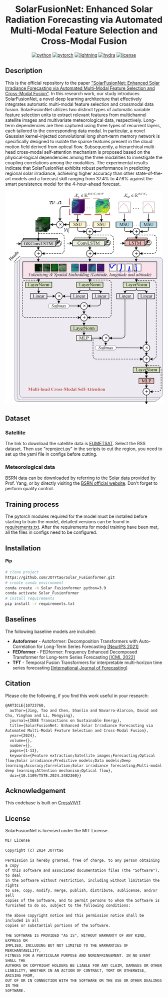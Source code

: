 <div align="center">

# **SolarFusionNet: Enhanced Solar Radiation Forecasting via Automated Multi-Modal Feature Selection and Cross-Modal Fusion**
[![python](https://img.shields.io/badge/-Python_3.8_%7C_3.9_%7C_3.10-blue?logo=python&logoColor=white)](https://github.com/pre-commit/pre-commit)
[![pytorch](https://img.shields.io/badge/PyTorch_1.3+-ee4c2c?logo=pytorch&logoColor=white)](https://pytorch.org/get-started/locally/)
[![lightning](https://img.shields.io/badge/-Lightning_2.0+-792ee5?logo=pytorchlightning&logoColor=white)](https://pytorchlightning.ai/)
[![hydra](https://img.shields.io/badge/Config-Hydra_1.2-89b8cd)](https://hydra.cc/) 
[![license](https://img.shields.io/badge/License-MIT-green.svg?labelColor=gray)](#license)
</div>

## Description

This is the official repository to the paper ["SolarFusionNet: Enhanced Solar Irradiance Forecasting via Automated Multi-Modal Feature Selection and Cross-Modal Fusion"](https://ieeexplore.ieee.org/document/10723760). In this research work, our study introduces SolarFusionNet, a novel deep learning architecture that effectively integrates automatic multi-modal feature selection and crossmodal data fusion. SolarFusionNet utilizes two distinct types of automatic variable feature selection units to extract relevant features from multichannel satellite images and multivariate meteorological data, respectively. Long-term dependencies are then captured using three types of recurrent layers, each tailored to the corresponding data modal. In particular, a novel Gaussian kernel-injected convolutional long short-term memory network is specifically designed to isolate the sparse features present in the cloud motion field derived from optical flow. Subsequently, a hierarchical multi-head cross-modal self-attention mechanism is proposed based on the physical-logical dependencies among the three modalities to investigate the coupling correlations among the modalities. The experimental results indicate that SolarFusionNet exhibits robust performance in predicting regional solar irradiance, achieving higher accuracy than other state-of-the-art models and a forecast skill ranging from 37.4% to 47.6% against the smart persistence model for the 4-hour-ahead forecast.
<div align="center">
<img src="pictures/framework.png" width="550">
</div>

## Dataset

### Satellite
The link to download the satellite data is [EUMETSAT](https://console.cloud.google.com/marketplace/product/bigquery-public-data/eumetsat-seviri-rss?hl=en-GB&project=triple-shadow-397515). Select the RSS dataset. Then use "reproject.py" in the scripts to cut the region, you need to set up the yaml file in configs before cutting. 

### Meteorological data
BSRN data can be downloaded by referring to the [Solar data](https://github.com/dazhiyang/SolarData) provided by Prof. Yang, or by directly visiting the [BSRN official website](https://bsrn.awi.de/). Don't forget to perform quality control.


## Training process
The pytorch modules required for the model must be installed before starting to train the model, detailed versions can be found in [requirements.txt](requirements.txt). After the requirements for model training have been met, all the files in configs need to be configured.


## Installation

#### Pip
```bash
# clone project
https://github.com/JOTYtao/Solar_Fusionformer.git
# create conda environment
conda create -n Solar_Fusionformer python=3.9
conda activate Solar_Fusionformer
# install requirements
pip install -r requirements.txt
```
## Baselines

The following baseline models are included:

-  **Autoformer** - Autoformer: Decomposition Transformers with Auto-Correlation for Long-Term Series Forecasting [[NeurIPS 2021]](https://arxiv.org/abs/2106.13008)
-  **FEDformer** - FEDformer: Frequency Enhanced Decomposed Transformer for Long-term Series Forecasting [[ICML 2022]](https://arxiv.org/abs/2201.12740) 
-  **TFT** - Temporal Fusion Transformers for interpretable multi-horizon time series forecasting [[International Journal of Forecasting]](https://www.sciencedirect.com/science/article/pii/S0169207021000637) 
## Citation

Please cite the following, if you find this work useful in your research:

```
@ARTICLE{10723760,
  author={Jing, Tao and Chen, Shanlin and Navarro-Alarcon, David and Chu, Yinghao and Li, Mengying},
  journal={IEEE Transactions on Sustainable Energy}, 
  title={SolarFusionNet: Enhanced Solar Irradiance Forecasting via Automated Multi-Modal Feature Selection and Cross-Modal Fusion}, 
  year={2024},
  volume={},
  number={},
  pages={1-13},
  keywords={Feature extraction;Satellite images;Forecasting;Optical flow;Solar irradiance;Predictive models;Data models;Deep learning;Accuracy;Correlation;Solar irradiance forecasting;Multi-modal deep learning;Attention mechanism;Optical flow},
  doi={10.1109/TSTE.2024.3482360}}
```

## Acknowledgement

This codebase is built on <a href="https://github.com/gitbooo/CrossViVit.git">CrossViViT</a>

## License

SolarFusionNet is licensed under the MIT License.

```
MIT License

Copyright (c) 2024 JOTYtao

Permission is hereby granted, free of charge, to any person obtaining a copy
of this software and associated documentation files (the "Software"), to deal
in the Software without restriction, including without limitation the rights
to use, copy, modify, merge, publish, distribute, sublicense, and/or sell
copies of the Software, and to permit persons to whom the Software is
furnished to do so, subject to the following conditions:

The above copyright notice and this permission notice shall be included in all
copies or substantial portions of the Software.

THE SOFTWARE IS PROVIDED "AS IS", WITHOUT WARRANTY OF ANY KIND, EXPRESS OR
IMPLIED, INCLUDING BUT NOT LIMITED TO THE WARRANTIES OF MERCHANTABILITY,
FITNESS FOR A PARTICULAR PURPOSE AND NONINFRINGEMENT. IN NO EVENT SHALL THE
AUTHORS OR COPYRIGHT HOLDERS BE LIABLE FOR ANY CLAIM, DAMAGES OR OTHER
LIABILITY, WHETHER IN AN ACTION OF CONTRACT, TORT OR OTHERWISE, ARISING FROM,
OUT OF OR IN CONNECTION WITH THE SOFTWARE OR THE USE OR OTHER DEALINGS IN THE
SOFTWARE.
```
